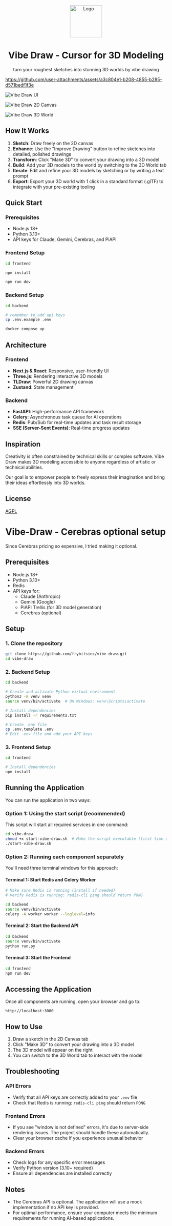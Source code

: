 <div align="center">
    <img alt="Logo" src="docs/icon.png" width="100" />
</div>
<h1 align="center">
    Vibe Draw - Cursor for 3D Modeling
</h1>
<p align="center">
   turn your roughest sketches into stunning 3D worlds by vibe drawing
</p>

https://github.com/user-attachments/assets/a3c804e1-b208-4855-b285-d571bedf1f3e

![Vibe Draw UI](docs/ui.jpeg)

![Vibe Draw 2D Canvas](docs/canvas.jpeg)

![Vibe Draw 3D World](docs/world.jpeg)

## How It Works

1. **Sketch**: Draw freely on the 2D canvas
2. **Enhance**: Use the "Improve Drawing" button to refine sketches into detailed, polished drawings
3. **Transform**: Click "Make 3D" to convert your drawing into a 3D model
4. **Build**: Add your 3D models to the world by switching to the 3D World tab
5. **Iterate**: Edit and refine your 3D models by sketching or by writing a text prompt
6. **Export**: Export your 3D world with 1 click in a standard format (.glTF) to integrate with your pre-existing tooling 

## Quick Start

### Prerequisites

- Node.js 18+
- Python 3.10+
- API keys for Claude, Gemini, Cerebras, and PiAPI

### Frontend Setup

```bash
cd frontend

npm install

npm run dev
```

### Backend Setup

```bash
cd backend

# remember to add api keys
cp .env.example .env

docker compose up
```

## Architecture

### Frontend

- **Next.js & React**: Responsive, user-friendly UI
- **Three.js**: Rendering interactive 3D models
- **TLDraw**: Powerful 2D drawing canvas
- **Zustand**: State management

### Backend

- **FastAPI**: High-performance API framework
- **Celery**: Asynchronous task queue for AI operations
- **Redis**: Pub/Sub for real-time updates and task result storage
- **SSE (Server-Sent Events)**: Real-time progress updates

## Inspiration

Creativity is often constrained by technical skills or complex software. Vibe Draw makes 3D modeling accessible to anyone regardless of artistic or technical abilities.

Our goal is to empower people to freely express their imagination and bring their ideas effortlessly into 3D worlds.

## License

[AGPL](LICENSE)


# Vibe-Draw - Cerebras optional setup

Since Cerebras pricing so expensive, I tried making it optional. 

## Prerequisites

* Node.js 18+
* Python 3.10+
* Redis
* API keys for:
  * Claude (Anthropic)
  * Gemini (Google)
  * PiAPI Trellis (for 3D model generation)
  * Cerebras (optional)

## Setup

### 1. Clone the repository

```bash
git clone https://github.com/frybitsinc/vibe-draw.git
cd vibe-draw
```

### 2. Backend Setup

```bash
cd backend

# Create and activate Python virtual environment
python3 -m venv venv
source venv/bin/activate  # On Windows: venv\Scripts\activate

# Install dependencies
pip install -r requirements.txt

# Create .env file
cp .env.template .env
# Edit .env file and add your API keys
```

### 3. Frontend Setup

```bash
cd frontend

# Install dependencies
npm install
```

## Running the Application

You can run the application in two ways:

### Option 1: Using the start script (recommended)

This script will start all required services in one command:

```bash
cd vibe-draw
chmod +x start-vibe-draw.sh  # Make the script executable (first time only)
./start-vibe-draw.sh
```

### Option 2: Running each component separately

You'll need three terminal windows for this approach:

#### Terminal 1: Start Redis and Celery Worker
```bash
# Make sure Redis is running (install if needed)
# Verify Redis is running: redis-cli ping should return PONG

cd backend
source venv/bin/activate
celery -A worker worker --loglevel=info
```

#### Terminal 2: Start the Backend API
```bash
cd backend
source venv/bin/activate
python run.py
```

#### Terminal 3: Start the Frontend
```bash
cd frontend
npm run dev
```

## Accessing the Application

Once all components are running, open your browser and go to:
```
http://localhost:3000
```

## How to Use

1. Draw a sketch in the 2D Canvas tab
2. Click "Make 3D" to convert your drawing into a 3D model
3. The 3D model will appear on the right
4. You can switch to the 3D World tab to interact with the model

## Troubleshooting

### API Errors
- Verify that all API keys are correctly added to your `.env` file
- Check that Redis is running: `redis-cli ping` should return `PONG`

### Frontend Errors
- If you see "window is not defined" errors, it's due to server-side rendering issues. The project should handle these automatically.
- Clear your browser cache if you experience unusual behavior

### Backend Errors
- Check logs for any specific error messages
- Verify Python version (3.10+ required)
- Ensure all dependencies are installed correctly

## Notes

- The Cerebras API is optional. The application will use a mock implementation if no API key is provided.
- For optimal performance, ensure your computer meets the minimum requirements for running AI-based applications.